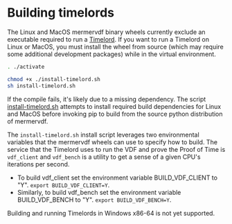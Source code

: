# Building timelords

The Linux and MacOS mermervdf binary wheels currently exclude an executable
required to run a [Timelord](https://github.com/Mermer-Network/mermer-blockchain/wiki/Timelords).
If you want to run a Timelord on Linux or MacOS, you must install the wheel
from source (which may require some additional development packages) while in
the virtual environment.

```bash
. ./activate

chmod +x ./install-timelord.sh
sh install-timelord.sh
```

If the compile fails, it's likely due to a missing dependency. The script
[install-timelord.sh](https://github.com/Mermer-Network/mermer-blockchain/blob/main/install-timelord.sh)
attempts to install required build dependencies for Linux and MacOS before
invoking pip to build from the source python distribution of mermervdf.

The `install-timelord.sh` install script leverages two environmental variables
that the mermervdf wheels can use to specify how to build. The service that the
Timelord uses to run the VDF and prove the Proof of Time is `vdf_client` and
`vdf_bench` is a utility to get a sense of a given CPU's iterations per second.

- To build vdf_client set the environment variable BUILD_VDF_CLIENT to "Y".
`export BUILD_VDF_CLIENT=Y`.
- Similarly, to build vdf_bench set the environment variable BUILD_VDF_BENCH
to "Y". `export BUILD_VDF_BENCH=Y`.

Building and running Timelords in Windows x86-64 is not yet supported.
